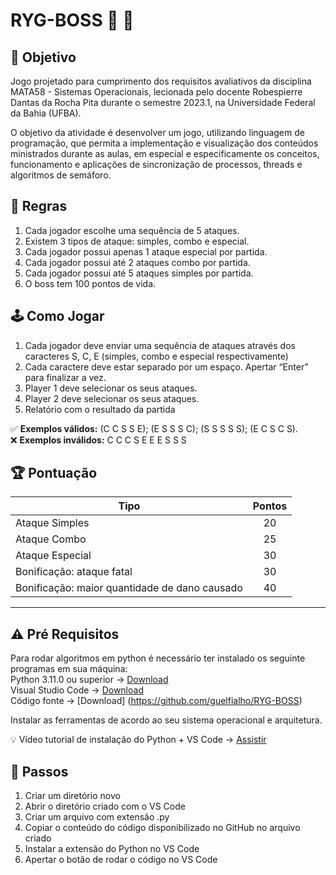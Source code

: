 # RYG-BOSS 👾 🚦


## 🎯 Objetivo 
Jogo projetado para cumprimento dos requisitos avaliativos da disciplina MATA58 - Sistemas Operacionais, lecionada pelo docente Robespierre Dantas da Rocha Pita durante o semestre 2023.1, na Universidade Federal da Bahia (UFBA).

O objetivo da atividade é desenvolver um jogo, utilizando linguagem de programação, que permita a implementação e visualização dos conteúdos ministrados durante as aulas, em especial e especificamente os conceitos, funcionamento e aplicações de sincronização de processos, threads e algoritmos de semáforo.

## 📑 	Regras 
1. Cada jogador escolhe uma sequência de 5 ataques. 
1. Existem 3 tipos de ataque: simples, combo e especial.
1. Cada jogador possui apenas 1 ataque especial por partida.
1. Cada jogador possui até 2 ataques combo por partida.
1. Cada jogador possui até 5 ataques simples por partida.
1. O boss tem 100 pontos de vida.


## 🕹 Como Jogar
1. Cada jogador deve enviar uma sequência de ataques através dos caracteres S, C, E (simples, combo e especial respectivamente) 
1. Cada caractere deve estar separado por um espaço. Apertar “Enter” para finalizar a vez.
1. Player 1 deve selecionar os seus ataques.
1. Player 2 deve selecionar os seus ataques.
1. Relatório com o resultado da partida

✅ **Exemplos válidos:** 
(C C S S E); (E S S S C); (S S S S S); (E C S C S).  
❌ **Exemplos inválidos:** 
C C C S E 
E E S S S

## 🏆 Pontuação
| Tipo  | Pontos |
| ------------- |:-------------:|
| Ataque Simples     | 20     |
| Ataque Combo      | 25     |
| Ataque Especial      | 30     |
|  Bonificação: ataque fatal | 30 |
| Bonificação: maior quantidade de dano causado | 40 |

---

## :warning: Pré Requisitos
Para rodar algoritmos em python é necessário ter instalado os seguinte programas em sua máquina:   
Python 3.11.0 ou superior -> [Download](https://www.python.org/downloads/)  
Visual Studio Code -> [Download]( https://code.visualstudio.com/download)  
Código fonte -> [Download] (https://github.com/guelfialho/RYG-BOSS)  

Instalar as ferramentas de acordo ao seu sistema operacional e arquitetura.

:bulb: Vídeo tutorial de instalação do Python + VS Code -> [Assistir](https://www.youtube.com/watch?v=7Kpd6eprz4k)

## :runner: Passos

1. Criar um diretório novo
1. Abrir o diretório criado com o VS Code
1. Criar um arquivo com extensão .py
1. Copiar o conteúdo do código disponibilizado no GitHub no arquivo criado
1. Instalar a extensão do Python no VS Code
1. Apertar o botão de rodar o código no VS Code


